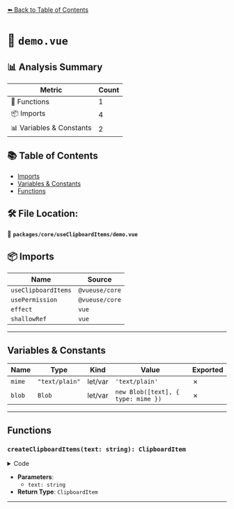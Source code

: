 [⬅️ Back to Table of Contents](../../../index.md)

# 📄 `demo.vue`

## 📊 Analysis Summary

| Metric | Count |
|--------|-------|
| 🔧 Functions | 1 |
| 📦 Imports | 4 |
| 📊 Variables & Constants | 2 |

## 📚 Table of Contents

- [Imports](#imports)
- [Variables & Constants](#variables-constants)
- [Functions](#functions)

## 🛠️ File Location:
📂 **`packages/core/useClipboardItems/demo.vue`**

## 📦 Imports

| Name | Source |
|------|--------|
| `useClipboardItems` | `@vueuse/core` |
| `usePermission` | `@vueuse/core` |
| `effect` | `vue` |
| `shallowRef` | `vue` |


---

## Variables & Constants

| Name | Type | Kind | Value | Exported |
|------|------|------|-------|----------|
| `mime` | `"text/plain"` | let/var | `'text/plain'` | ✗ |
| `blob` | `Blob` | let/var | `new Blob([text], { type: mime })` | ✗ |


---

## Functions

### `createClipboardItems(text: string): ClipboardItem`

<details><summary>Code</summary>

```ts
function createClipboardItems(text: string) {
  const mime = 'text/plain'
  const blob = new Blob([text], { type: mime })
  return new ClipboardItem({
    [mime]: blob,
  })
}
```
</details>

- **Parameters**:
  - `text: string`
- **Return Type**: `ClipboardItem`

---